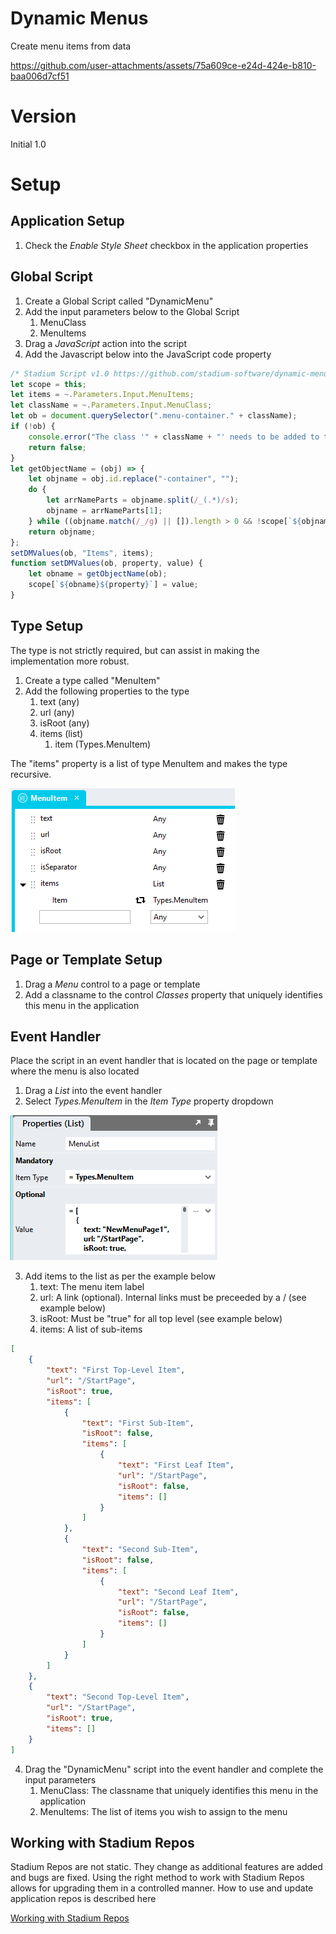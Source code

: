 # Dynamic Menus <!-- omit in toc -->

Create menu items from data

https://github.com/user-attachments/assets/75a609ce-e24d-424e-b810-baa006d7cf51

# Version
Initial 1.0

# Setup

## Application Setup
1. Check the *Enable Style Sheet* checkbox in the application properties

## Global Script
1. Create a Global Script called "DynamicMenu"
2. Add the input parameters below to the Global Script
   1. MenuClass
   2. MenuItems
3. Drag a *JavaScript* action into the script
4. Add the Javascript below into the JavaScript code property
```javascript
/* Stadium Script v1.0 https://github.com/stadium-software/dynamic-menu */
let scope = this;
let items = ~.Parameters.Input.MenuItems;
let className = ~.Parameters.Input.MenuClass;
let ob = document.querySelector(".menu-container." + className);
if (!ob) { 
    console.error("The class '" + className + "' needs to be added to the Classes property of a menu.");
    return false;
}
let getObjectName = (obj) => {
    let objname = obj.id.replace("-container", "");
    do {
        let arrNameParts = objname.split(/_(.*)/s);
        objname = arrNameParts[1];
    } while ((objname.match(/_/g) || []).length > 0 && !scope[`${objname}Classes`]);
    return objname;
};
setDMValues(ob, "Items", items);
function setDMValues(ob, property, value) {
    let obname = getObjectName(ob);
    scope[`${obname}${property}`] = value;
}
```

## Type Setup
The type is not strictly required, but can assist in making the implementation more robust.

1. Create a type called "MenuItem"
2. Add the following properties to the type
   1. text (any)
   2. url (any)
   3. isRoot (any)
   4. items (list)
      1. item (Types.MenuItem)

The "items" property is a list of type MenuItem and makes the type recursive. 

![](images/MenuItemType.png)

## Page or Template Setup
1. Drag a *Menu* control to a page or template
2. Add a classname to the control *Classes* property that uniquely identifies this menu in the application

## Event Handler
Place the script in an event handler that is located on the page or template where the menu is also located
1. Drag a *List* into the event handler
2. Select *Types.MenuItem* in the *Item Type* property dropdown

![](images/ListType.png)

3. Add items to the list as per the example below
   1. text: The menu item label
   2. url: A link (optional). Internal links must be preceeded by a / (see example below)
   3. isRoot: Must be "true" for all top level (see example below)
   4. items: A list of sub-items

```json
[
	{
		"text": "First Top-Level Item",
		"url": "/StartPage",
		"isRoot": true,
		"items": [
			{
				"text": "First Sub-Item",
				"isRoot": false,
				"items": [
					{
						"text": "First Leaf Item",
						"url": "/StartPage",
						"isRoot": false,
						"items": []
					}
				]
			},
			{
				"text": "Second Sub-Item",
				"isRoot": false,
				"items": [
					{
						"text": "Second Leaf Item",
						"url": "/StartPage",
						"isRoot": false,
						"items": []
					}
				]
			}
		]
	},
	{
		"text": "Second Top-Level Item",
		"url": "/StartPage",
		"isRoot": true,
		"items": []
	}
]
```

4. Drag the "DynamicMenu" script into the event handler and complete the input parameters
   1. MenuClass: The classname that uniquely identifies this menu in the application
   2. MenuItems: The list of items you wish to assign to the menu

## Working with Stadium Repos
Stadium Repos are not static. They change as additional features are added and bugs are fixed. Using the right method to work with Stadium Repos allows for upgrading them in a controlled manner. How to use and update application repos is described here 

[Working with Stadium Repos](https://github.com/stadium-software/samples-upgrading)
